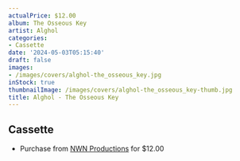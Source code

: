```yaml
---
actualPrice: $12.00
album: The Osseous Key
artist: Alghol
categories:
- Cassette
date: '2024-05-03T05:15:40'
draft: false
images:
- /images/covers/alghol-the_osseous_key.jpg
inStock: true
thumbnailImage: /images/covers/alghol-the_osseous_key-thumb.jpg
title: Alghol - The Osseous Key
---
```


## Cassette
* Purchase from [NWN Productions](http://shop.nwnprod.com/index.php?route=product/product&path=73&product_id=18907&sort=pd.name&order=ASC) for $12.00
